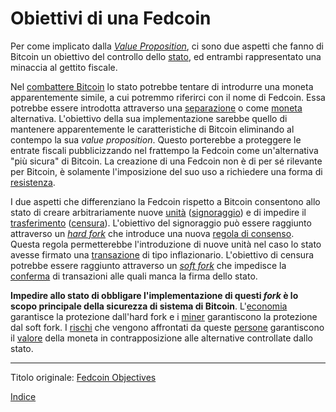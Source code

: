 # Obiettivi di una Fedcoin



Per come implicato dalla [_Value Proposition_](ch003-value-proposition.md), ci sono due aspetti che fanno di Bitcoin un obiettivo del controllo dello [stato](ch101-glossary.md#), ed entrambi rappresentato una minaccia al gettito fiscale.

Nel [combattere Bitcoin](ch014-other-means-principle.md) lo stato potrebbe tentare di introdurre una moneta apparentemente simile, a cui potremmo riferirci con il nome di Fedcoin. Essa potrebbe essere introdotta attraverso una [separazione](ch101-glossary.md#separazione-split) o come [moneta](ch101-glossary.md#moneta) alternativa. L'obiettivo della sua implementazione sarebbe quello di mantenere apparentemente le caratteristiche di Bitcoin eliminando al contempo la sua _value proposition_. Questo porterebbe a proteggere le entrate fiscali pubblicizzando nel frattempo la Fedcoin come un'alternativa "più sicura" di Bitcoin. La creazione di una Fedcoin non è di per sé rilevante per Bitcoin, è solamente l'imposizione del suo uso a richiedere una forma di [resistenza](ch004-axiom-of-resistance.md).

I due aspetti che differenziano la Fedcoin rispetto a Bitcoin consentono allo stato di creare arbitrariamente nuove [unità](ch101-glossary.md#unità) ([signoraggio](ch101-glossary.md#)) e di impedire il [trasferimento](ch101-glossary.md#trasferimento) ([censura](ch101-glossary.md#censura)).  L'obiettivo del signoraggio può essere raggiunto attraverso un [_hard fork_](ch101-glossary.md#hard-fork) che introduce una nuova [regola di consenso](ch101-glossary.md#regola). Questa regola permetterebbe l'introduzione di nuove unità nel caso lo stato avesse firmato una [transazione](ch101-glossary.md#transazione) di tipo inflazionario. L'obiettivo di censura potrebbe essere raggiunto attraverso un [_soft fork_](ch101-glossary.md#soft-fork) che impedisce la [conferma](ch101-glossary.md#conferma) di transazioni alle quali manca la firma dello stato.

**Impedire allo stato di obbligare l'implementazione di questi _fork_ è lo scopo principale della sicurezza di sistema di Bitcoin**. L'[economia](ch101-glossary.md#economia) garantisce la protezione dall'hard fork e i [miner](ch101-glossary.md#miner) garantiscono la protezione dal soft fork. I [rischi](ch016-risk-sharing-principle.md) che vengono affrontati da queste [persone](ch101-glossary.md#persona) garantiscono il [valore](ch101-glossary.md#valore) della moneta in contrapposizione alle alternative controllate dallo stato.

---

Titolo originale: [Fedcoin Objectives](https://github.com/libbitcoin/libbitcoin-system/wiki/Fedcoin-Objectives)

[Indice](/README.md)

